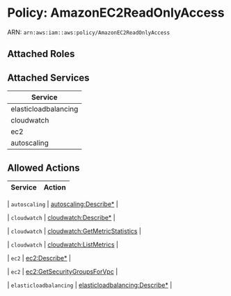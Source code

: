 # Policy: AmazonEC2ReadOnlyAccess

ARN: `arn:aws:iam::aws:policy/AmazonEC2ReadOnlyAccess`

## Attached Roles

## Attached Services

| Service |
|---------|
| elasticloadbalancing |
| cloudwatch |
| ec2 |
| autoscaling |

## Allowed Actions

| Service | Action |
|:-------:|--------|

| `autoscaling` | [autoscaling:Describe*](../actions.md#autoscaling:describeall) |

| `cloudwatch` | [cloudwatch:Describe*](../actions.md#cloudwatch:describeall) |

| `cloudwatch` | [cloudwatch:GetMetricStatistics](../actions.md#cloudwatch:getmetricstatistics) |

| `cloudwatch` | [cloudwatch:ListMetrics](../actions.md#cloudwatch:listmetrics) |

| `ec2` | [ec2:Describe*](../actions.md#ec2:describeall) |

| `ec2` | [ec2:GetSecurityGroupsForVpc](../actions.md#ec2:getsecuritygroupsforvpc) |

| `elasticloadbalancing` | [elasticloadbalancing:Describe*](../actions.md#elasticloadbalancing:describeall) |

